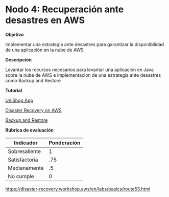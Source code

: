 # Nodo 4: Recuperación ante desastres en AWS

**Objetivo**

Implementar una estrategia ante desastres para garantizar la disponibilidad de una aplicación en la nube de AWS

**Descripción**

Levantar los recursos necesarios para levantar una aplicación en Java sobre la nube de AWS e implementación de una estrategia ante desastres como Backup and Restore

**Tutorial**


[UniShop App](https://wellarchitectedlabs.com/reliability/disaster-recovery/intro/)

[Disaster Recovery on AWS](https://disaster-recovery.workshop.aws/en/intro/disaster-recovery.html)

[Backup and Restore](https://wellarchitectedlabs.com/reliability/disaster-recovery/)

**Rúbrica de evaluación**

| Indicador        | Ponderación  |      
|------------------|--------------|
| Sobresaliente    | 1            |
| Satisfactoria    |.75           | 
| Medianamente     | .5           |
| No cumple        | 0            |


https://disaster-recovery.workshop.aws/en/labs/basics/route53.html